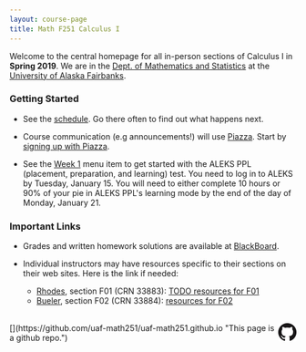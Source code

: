 ```yaml
---
layout: course-page
title: Math F251 Calculus I
---
```


Welcome to the central homepage for all in-person sections of Calculus I in **Spring 2019**.  We are in the [Dept. of Mathematics and Statistics](http://www.uaf.edu/dms/) at the [University of Alaska Fairbanks](http://www.uaf.edu/).

### Getting Started

* See the [schedule](assets/general/Spring2019/MATH251-Schedule.pdf).  Go there often to find out what happens next.

* Course communication (e.g announcements!) will use [Piazza](https://piazza.com/uaf/spring2019/math251/home).  Start by [signing up with Piazza](https://piazza.com/uaf/spring2019/math251).

* See the [Week 1](week1) menu item to get started with the ALEKS PPL (placement, preparation, and learning) test.  You need to log in to ALEKS by Tuesday, January 15.  You will need to either complete 10 hours or 90% of your pie in ALEKS PPL's learning mode by the end of the day of Monday, January 21.

### Important Links

* Grades and written homework solutions are available at [BlackBoard](https://classes.alaska.edu).

* Individual instructors may have resources specific to their sections on their web sites.  Here is the link if needed:

	- [Rhodes](https://jarhodesuaf.github.io/), section F01 (CRN 33883): [TODO resources for F01]()
	- [Bueler](http://bueler.github.io), section F02 (CRN 33884): [resources for F02](http://bueler.github.io/M251S19_F02/index.html)

<br>
[<img src="GitHub-Mark-32px.png" align="right">](https://github.com/uaf-math251/uaf-math251.github.io "This page is a github repo.")

